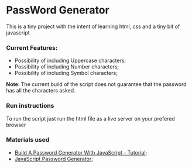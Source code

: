 # PassWord Generator

This is a tiny project with the intent of learning html, css and a tiny bit of javascript

### **Current Features:**
* Possibility of including Uppercase characters;
* Possibility of including Number characters;
* Possibility of including Symbol characters;

**Note**: The current build of the script does not guarantee that the password has all the characters asked. 

### **Run instructions**
To run the script just run the html file as a live server on your prefered browser

### **Materials used**
* [Build A Password Generator With JavaScript - Tutorial](https://www.youtube.com/watch?v=iKo9pDKKHnc);
* [JavaScript Password Generator](https://www.youtube.com/watch?v=duNmhKgtcsI&list=WL&index=7);
